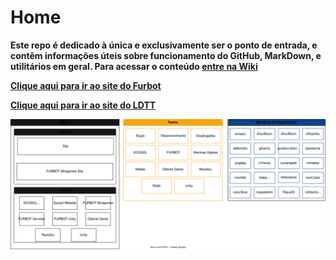 # Home

**Este repo é dedicado à única e exclusivamente ser o ponto de entrada, e contêm informações úteis sobre funcionamento do GitHub, MarkDown, e utilitários em geral. Para acessar o conteúdo [entre na Wiki](../../wiki/Home)**

**[Clique aqui para ir ao site do Furbot](https://furbotldtt.wixsite.com/my-site-1)**

**[Clique aqui para ir ao site do LDTT](http://ldttweb.furb.br/ldtt/)**

![Alt text](organograma.drawio.svg)
